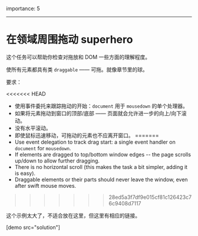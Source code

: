 importance: 5

---

# 在领域周围拖动 superhero

这个任务可以帮助你检查对拖放和 DOM 一些方面的理解程度。

使所有元素都具有类 `draggable` —— 可拖。就像章节里的球。

要求：

<<<<<<< HEAD
- 使用事件委托来跟踪拖动的开始：`document` 用于 `mousedown` 的单个处理器。
- 如果将元素拖动到窗口的顶部/底部 —— 页面就会允许进一步的向上/向下滚动。
- 没有水平滚动。
- 即使鼠标迅速移动，可拖动的元素也不应离开窗口。
=======
- Use event delegation to track drag start: a single event handler on `document` for `mousedown`.
- If elements are dragged to top/bottom window edges -- the page scrolls up/down to allow further dragging.
- There is no horizontal scroll (this makes the task a bit simpler, adding it is easy).
- Draggable elements or their parts should never leave the window, even after swift mouse moves.
>>>>>>> 28ed5a3f7df9e015cf81c126423c76c9408d7117

这个示例太大了，不适合放在这里，但这里有相应的链接。

[demo src="solution"]
